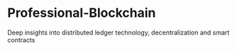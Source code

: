 # Professional-Blockchain
Deep insights into distributed ledger technology, decentralization and smart contracts
